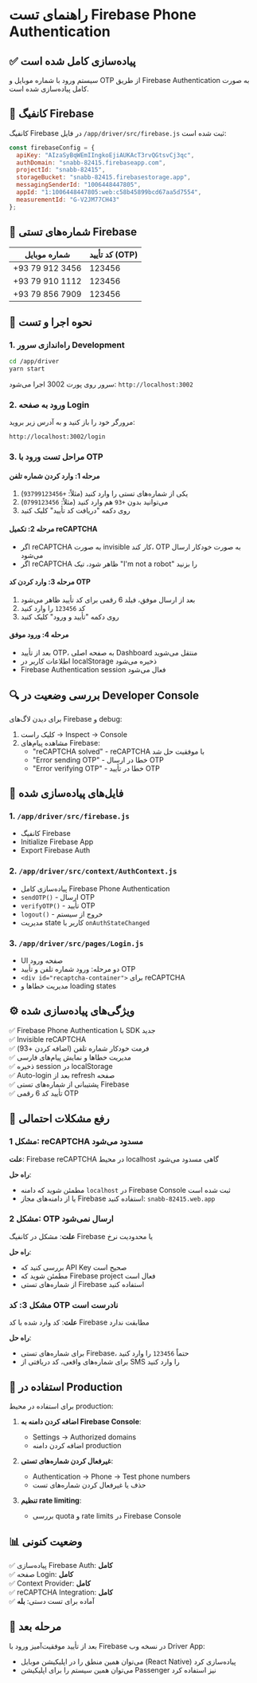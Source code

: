# راهنمای تست Firebase Phone Authentication

## ✅ پیاده‌سازی کامل شده است

سیستم ورود با شماره موبایل و OTP از طریق Firebase Authentication به صورت کامل پیاده‌سازی شده است.

## 🔧 کانفیگ Firebase

کانفیگ Firebase در فایل `/app/driver/src/firebase.js` ثبت شده است:

```javascript
const firebaseConfig = {
  apiKey: "AIzaSyBqWEmIIngkoEjiAUKAcT3rvQGtsvCj3qc",
  authDomain: "snabb-82415.firebaseapp.com",
  projectId: "snabb-82415",
  storageBucket: "snabb-82415.firebasestorage.app",
  messagingSenderId: "1006448447805",
  appId: "1:1006448447805:web:c58b45899bcd67aa5d7554",
  measurementId: "G-V2JM77CH43"
};
```

## 📱 شماره‌های تستی Firebase

| شماره موبایل        | کد تأیید (OTP) |
|---------------------|----------------|
| +93 79 912 3456     | 123456         |
| +93 79 910 1112     | 123456         |
| +93 79 856 7909     | 123456         |

## 🚀 نحوه اجرا و تست

### 1. راه‌اندازی سرور Development

```bash
cd /app/driver
yarn start
```

سرور روی پورت 3002 اجرا می‌شود: `http://localhost:3002`

### 2. ورود به صفحه Login

مرورگر خود را باز کنید و به آدرس زیر بروید:

```
http://localhost:3002/login
```

### 3. مراحل تست ورود با OTP

#### مرحله 1: وارد کردن شماره تلفن

1. یکی از شماره‌های تستی را وارد کنید (مثلاً: `+93799123456`)
2. می‌توانید بدون `+93` هم وارد کنید (مثلاً: `0799123456`)
3. روی دکمه "دریافت کد تأیید" کلیک کنید

#### مرحله 2: تکمیل reCAPTCHA

- اگر reCAPTCHA به صورت invisible کار کند، OTP به صورت خودکار ارسال می‌شود
- اگر reCAPTCHA ظاهر شود، تیک "I'm not a robot" را بزنید

#### مرحله 3: وارد کردن کد OTP

1. بعد از ارسال موفق، فیلد 6 رقمی برای کد تأیید ظاهر می‌شود
2. کد `123456` را وارد کنید
3. روی دکمه "تأیید و ورود" کلیک کنید

#### مرحله 4: ورود موفق

- بعد از تأیید OTP، به صفحه اصلی Dashboard منتقل می‌شوید
- اطلاعات کاربر در localStorage ذخیره می‌شود
- Firebase Authentication session فعال می‌شود

## 🔍 بررسی وضعیت در Developer Console

برای دیدن لاگ‌های Firebase و debug:

1. کلیک راست → Inspect → Console
2. مشاهده پیام‌های Firebase:
   - "reCAPTCHA solved" - reCAPTCHA با موفقیت حل شد
   - "Error sending OTP" - خطا در ارسال OTP
   - "Error verifying OTP" - خطا در تأیید OTP

## 📂 فایل‌های پیاده‌سازی شده

### 1. `/app/driver/src/firebase.js`
- کانفیگ Firebase
- Initialize Firebase App
- Export Firebase Auth

### 2. `/app/driver/src/context/AuthContext.js`
- پیاده‌سازی کامل Firebase Phone Authentication
- `sendOTP()` - ارسال OTP
- `verifyOTP()` - تأیید OTP
- `logout()` - خروج از سیستم
- مدیریت state کاربر با `onAuthStateChanged`

### 3. `/app/driver/src/pages/Login.js`
- UI صفحه ورود
- دو مرحله: ورود شماره تلفن و تأیید OTP
- `<div id="recaptcha-container">` برای reCAPTCHA
- مدیریت خطاها و loading states

## ⚙️ ویژگی‌های پیاده‌سازی شده

✅ Firebase Phone Authentication با SDK جدید  
✅ Invisible reCAPTCHA  
✅ فرمت خودکار شماره تلفن (اضافه کردن +93)  
✅ مدیریت خطاها و نمایش پیام‌های فارسی  
✅ ذخیره session در localStorage  
✅ Auto-login بعد از refresh صفحه  
✅ پشتیبانی از شماره‌های تستی Firebase  
✅ تأیید کد 6 رقمی OTP  

## 🐛 رفع مشکلات احتمالی

### مشکل 1: reCAPTCHA مسدود می‌شود

**علت**: Firebase reCAPTCHA در محیط localhost گاهی مسدود می‌شود

**راه حل**:
- مطمئن شوید که دامنه `localhost` در Firebase Console ثبت شده است
- یا از دامنه‌های مجاز Firebase استفاده کنید: `snabb-82415.web.app`

### مشکل 2: OTP ارسال نمی‌شود

**علت**: مشکل در کانفیگ Firebase یا محدودیت نرخ

**راه حل**:
- بررسی کنید که API Key صحیح است
- مطمئن شوید که Firebase project فعال است
- از شماره‌های تستی Firebase استفاده کنید

### مشکل 3: کد OTP نادرست است

**علت**: کد وارد شده با کد Firebase مطابقت ندارد

**راه حل**:
- برای شماره‌های تستی Firebase، حتماً `123456` را وارد کنید
- برای شماره‌های واقعی، کد دریافتی از SMS را وارد کنید

## 📱 استفاده در Production

برای استفاده در محیط production:

1. **اضافه کردن دامنه به Firebase Console**:
   - Settings → Authorized domains
   - اضافه کردن دامنه production

2. **غیرفعال کردن شماره‌های تستی**:
   - Authentication → Phone → Test phone numbers
   - حذف یا غیرفعال کردن شماره‌های تست

3. **تنظیم rate limiting**:
   - بررسی quota و rate limits در Firebase Console

## 📊 وضعیت کنونی

✅ پیاده‌سازی Firebase Auth: **کامل**  
✅ صفحه Login: **کامل**  
✅ Context Provider: **کامل**  
✅ reCAPTCHA Integration: **کامل**  
✅ آماده برای تست دستی: **بله**  

## 🎯 مرحله بعد

بعد از تأیید موفقیت‌آمیز ورود با Firebase در نسخه وب Driver App:
- می‌توان همین منطق را در اپلیکیشن موبایل (React Native) پیاده‌سازی کرد
- می‌توان همین سیستم را برای اپلیکیشن Passenger نیز استفاده کرد
